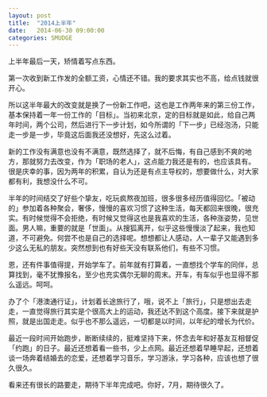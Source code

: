 ```yaml
---
layout: post
title:  "2014上半年"
date:   2014-06-30 09:00:00
categories: SMUDGE
---
```



上半年最后一天，矫情着写点东西。

第一次收到新工作发的全额工资，心情还不错。我的要求其实也不高，给点钱就很开心。

所以这半年最大的改变就是换了一份新工作吧，这也是工作两年来的第三份工作，基本保持着一年一份工作的「目标」。当初来北京，定的目标就是如此，给自己两年时间，两个公司，然后进行下一步计划，如今所谓的「下一步」已经泡汤，只能走一步是一步，毕竟这后面我还没想好，先这么过着。

新的工作没有满意也没有不满意，既然选择了，就不后悔，有自己感到不爽的地方，那就努力去改变，作为「职场的老人」，这点能力我还是有的，也应该具有。很是庆幸的事，因为两年的积累，自认为还是有点主导权的，想要做什么，对大家都有利，我想没什么不可。

半年的时间结交了好些个挚友，吃玩疯熬夜加班，很多很多经历值得回忆。「被动的」参加着各种聚会，奢侈，慢慢的喜欢习惯了这种生活，每天都回来很晚，很充实。有时候觉得不会拒绝，有时候又觉得这也是我喜欢的生活，各种涨姿势，见世面。男人嘛，重要的就是「世面」。从搜狐离开，似乎这些慢慢淡了起来，我也知道，不可避免。何尝不也是自己的选择呢。想想都让人感动，人一辈子又能遇到多少这么无私的朋友。突然想到也有好些天没有联系他们，有些不习惯。

恩，还有件事值得提，开始学车了。前年就有打算着，一直想找个学车的同伴，总算找到，毫不犹豫报名，至少也充实偶尔无聊的周末。开车，有车似乎也显得不那么遥远。呵呵。

办了个「港澳通行证」，计划着长途旅行了，哦，说不上「旅行」，只是想出去走走，一直觉得旅行其实是个很高大上的运动，我还达不到这个高度。接下来就是护照，就是出国走走。似乎也不那么遥远，一切都是以时间，以年纪的增长为代价。

最近一段时间开始跑步，断断续续的，挺难坚持下来，怀念去年和好基友互相督促「约跑」的日子。最近还想着看一些书，少上点网。最近还想着早睡早起，还想着谈一场奔着结婚去的恋爱，还想着学习音乐，学习游泳，学习各种，应该也想了很久很久。

看来还有很长的路要走，期待下半年完成吧。你好，7月，期待很久了。